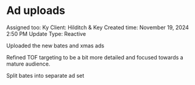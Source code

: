 # Ad uploads

Assigned too: Ky 
Client: Hilditch & Key
Created time: November 19, 2024 2:50 PM
Update Type: Reactive

Uploaded the new bates and xmas ads

Refined TOF targeting to be a bit more detailed and focused towards a mature audience. 

Split bates into separate ad set